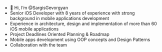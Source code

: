 - 👋 Hi, I’m @SargisGevorgyan 
- Senior iOS Developer with 8 years of experience with strong background in mobile applications development
- Experience in architecture, design and implementation of more than 60 iOS mobile applications
- Project Deadlines Oriented Planning & Roadmap
- Mobile apps development using OOP concepts and Design Patterns
- Collaboration with the team

<!---
SargisGevorgyan/SargisGevorgyan is a ✨ special ✨ repository because its `README.md` (this file) appears on your GitHub profile.
You can click the Preview link to take a look at your changes.
--->
